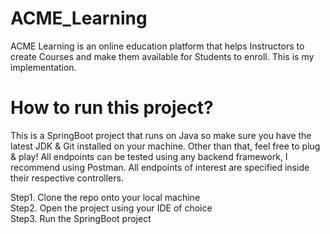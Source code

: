 # ACME_Learning
ACME Learning is an online education platform that helps Instructors to create Courses and make them available for Students to enroll. This is my implementation.

# How to run this project?
This is a SpringBoot project that runs on Java so make sure you have the latest JDK & Git installed on your machine. Other than that, feel free to plug & play! All endpoints can be tested using any backend framework, I recommend using Postman. All endpoints of interest are specified inside their respective controllers.

Step1. Clone the repo onto your local machine <br>
Step2. Open the project using your IDE of choice <br>
Step3. Run the SpringBoot project <br>
